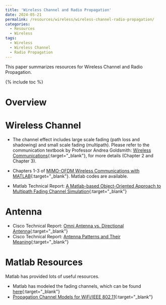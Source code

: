 ```yaml
---
title: 'Wireless Channel and Radio Propagation'
date: 2024-05-21
permalink: /resources/wireless/wireless-channel-radio-propagation/
categories:
  - Resources
  - Wireless
tags:
  - Wireless
  - Wireless Channel
  - Radio Propagation
---
```


This paper summarizes resources for Wireless Channel and Radio Propagation.

{% include toc %}

# Overview

# Wireless Channel
* The channel effect includes large scale fading (path loss and shadowing) and small scale fading (multipath). Please refer to the communication textbook by Professor Andrea Goldsmith: [Wireless Communications](http://web.stanford.edu/class/ee359/doc/WirelessComm_Chp1-16_March32020.pdf){:target="_blank"}, for more details (Chapter 2 and Chapter 3). 

* Chapters 1-3 of [MIMO-OFDM Wireless Communications with MATLAB](https://onlinelibrary.wiley.com/doi/book/10.1002/9780470825631){:target="_blank"}. Matlab codes are available.

* Matlab Technical Report: [A Matlab-based Object-Oriented Approach to Multipath Fading Channel Simulation](https://www.mathworks.com/matlabcentral/fileexchange/18869-a-matlab-based-object-oriented-approach-to-multipath-fading-channel-simulation){:target="_blank"}

# Antenna
* Cisco Technical Report: [Omni Antenna vs. Directional Antenna](https://www.cisco.com/c/en/us/support/docs/wireless-mobility/wireless-lan-wlan/82068-omni-vs-direct.html){:target="_blank"}
* Cisco Technical Report: [Antenna Patterns and Their Meaning](https://www.industrialnetworking.com/pdf/Antenna-Patterns.pdf){:target="_blank"}

# Matlab Resources
Matlab has provided lots of useful resources.
* Matlab has modeled the fading channels, which can be found [here](https://www.mathworks.com/help/comm/ug/fading-channels.html){:target="_blank"}
* [Propagation Channel Models for WiFi/IEEE 802.11](https://www.mathworks.com/help/wlan/propagation-channel-models.html){:target="_blank"}